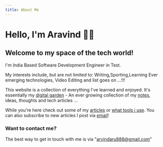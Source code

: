 ```yaml
---
title: About Me
---
```



# Hello, I'm Aravind 👋🏽

## Welcome to my space of the tech world!

I'm India Based Software Development Engineer in Test.

My interests include, but are not limited to: Writing,Sporting,Learning Ever emerging technologies, Video Editing and list goes on ...!!!

This website is a collection of everything I've learned and enjoyed. It's essentially my [digital garden](https://maggieappleton.com/garden-history) - 
An ever growing collection of my [notes](/refer), ideas, thoughts and tech articles ...

While you're here check out some of my [articles](/techblogs) or [what tools i use](/tools). You can also subscribe to new articles I post via [email](https://buttondown.email/AravindYamana)!

### Want to contact me?

The best way to get in touch with me is via "arvindaru888@gmail.com"
